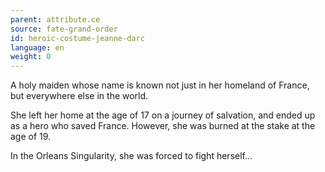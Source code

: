 ```yaml
---
parent: attribute.ce
source: fate-grand-order
id: heroic-costume-jeanne-darc
language: en
weight: 0
---
```


A holy maiden whose name is known not just in her homeland of France, but everywhere else in the world.

She left her home at the age of 17 on a journey of salvation, and ended up as a hero who saved France. However, she was burned at the stake at the age of 19.

In the Orleans Singularity, she was forced to fight herself…
